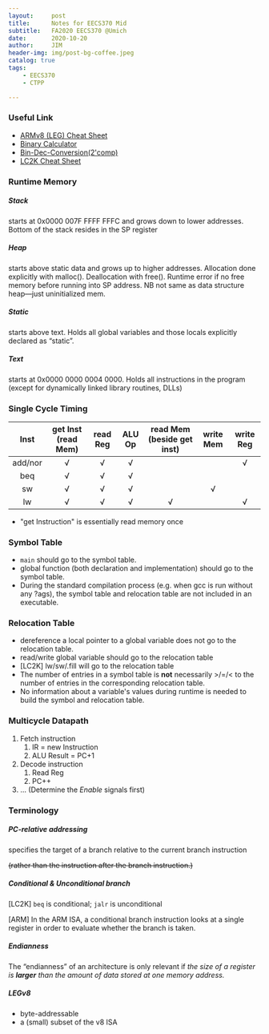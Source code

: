 ```yaml
---
layout:     post
title:      Notes for EECS370 Mid
subtitle:   FA2020 EECS370 @Umich
date:       2020-10-20
author:     JIM
header-img: img/post-bg-coffee.jpeg
catalog: true
tags:
    - EECS370
    - CTPP

---
```


### Useful Link

* [ARMv8 (LEG) Cheat Sheet](https://drive.google.com/open?id=1ysv_I8FjC00oIY_Td9UbgCzsQwdlpPzQ)
* [Binary Calculator](https://www.rapidtables.com/calc/math/binary-calculator.html)
* [Bin-Dec-Conversion(2'comp)](https://ncalculators.com/digital-computation/binary-decimal-converter.htm)
* [LC2K Cheat Sheet](https://www.eecs.umich.edu/courses/eecs370/eecs370.f20/projects/p1_spec/#32-description-of-machine-instructions)

### Runtime Memory

##### Stack

 starts at 0x0000 007F FFFF FFFC and grows down to lower addresses. Bottom of the stack resides in the SP register

##### Heap

starts above static data and grows up to higher addresses. Allocation done explicitly with malloc(). Deallocation with free(). Runtime error if no free memory before running into SP address. NB not same as data structure heap—just uninitialized mem.

##### Static

starts above text. Holds all global variables and those locals explicitly declared as “static”.

##### Text

starts at 0x0000 0000 0004 0000. Holds all instructions in the program (except for dynamically linked library routines, DLLs)

### Single Cycle Timing

|  Inst   | get Inst (read Mem) | read Reg | ALU Op | read Mem (beside get inst) | write Mem | write Reg |
| :-----: | :-----------------: | :------: | :----: | :------------------------: | :-------: | :-------: |
| add/nor |          √          |    √     |   √    |                            |           |     √     |
|   beq   |          √          |    √     |   √    |                            |           |           |
|   sw    |          √          |    √     |   √    |                            |     √     |           |
|   lw    |          √          |    √     |   √    |             √              |           |     √     |

* "get Instruction" is essentially read memory once


### Symbol Table

* ```main``` should go to the symbol table.
* global function (both declaration and implementation) should go to the symbol table.
* During the standard compilation process (e.g. when gcc is run without any ?ags), the symbol table and relocation table are not included in
  an executable.

### Relocation Table

* dereference a local pointer to a global variable does not go to the relocation table.
* read/write global variable should go to the relocation table
* [LC2K] lw/sw/.fill will go to the relocation table
* The number of entries in a symbol table is **not** necessarily >/=/< to the number of entries in the corresponding relocation table.
* No information about a variable's values during runtime is needed to build the symbol and relocation table.

### Multicycle Datapath

1. Fetch instruction
   1. IR = new Instruction
   2. ALU Result = PC+1
2. Decode instruction
   1. Read Reg
   2. PC++
3. ... (Determine the *Enable* signals first)

### Terminology

##### PC-relative addressing

specifies the target of a branch relative to the current branch instruction

~~(rather than  the instruction after the branch instruction.)~~

##### Conditional & Unconditional branch

[LC2K] `beq` is conditional; `jalr` is unconditional

[ARM] In the ARM ISA, a conditional branch instruction looks at a single register in order to evaluate whether the branch is taken.

##### Endianness

The “endianness” of an architecture is only relevant if *the size of a register is **larger** than the amount of data stored at one memory*
*address.*

##### LEGv8

* byte-addressable
* a (small) subset of the v8 ISA